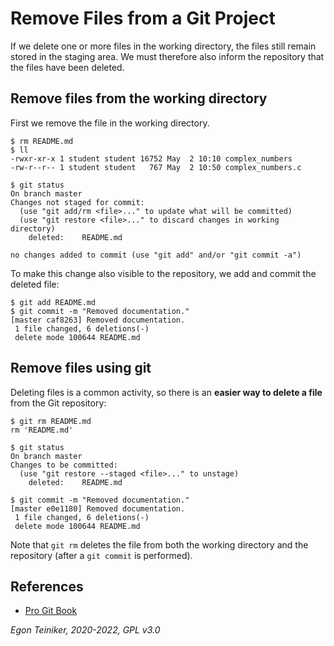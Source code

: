 # Remove Files from a Git Project

If we delete one or more files in the working directory, the files still remain stored 
in the staging area. We must therefore also inform the repository that the files have 
been deleted. 

## Remove files from the working directory

First we remove the file in the working directory.

```
$ rm README.md 
$ ll
-rwxr-xr-x 1 student student 16752 May  2 10:10 complex_numbers
-rw-r--r-- 1 student student   767 May  2 10:50 complex_numbers.c

$ git status
On branch master
Changes not staged for commit:
  (use "git add/rm <file>..." to update what will be committed)
  (use "git restore <file>..." to discard changes in working directory)
	deleted:    README.md

no changes added to commit (use "git add" and/or "git commit -a")
```

To make this change also visible to the repository, we add and commit the
deleted file:

```
$ git add README.md 
$ git commit -m "Removed documentation."
[master caf8263] Removed documentation.
 1 file changed, 6 deletions(-)
 delete mode 100644 README.md
```

## Remove files using git

Deleting files is a common activity, so there is an **easier way to delete a file** 
from the Git repository:
```
$ git rm README.md 
rm 'README.md'

$ git status
On branch master
Changes to be committed:
  (use "git restore --staged <file>..." to unstage)
	deleted:    README.md

$ git commit -m "Removed documentation."
[master e0e1180] Removed documentation.
 1 file changed, 6 deletions(-)
 delete mode 100644 README.md
```

Note that `git rm` deletes the file from both the working directory and the repository 
(after a `git commit` is performed).


## References
* [Pro Git Book](https://git-scm.com/book/en/v2)

*Egon Teiniker, 2020-2022, GPL v3.0*
